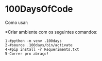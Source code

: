 # 100DaysOfCode

Como usar:

*Criar ambiente com os seguintes comandos:

    1-#python -m venv .100days
    2-#source .100days/bin/activate
    4-#pip install -r Requeriments.txt
    5-Correr pro abraço!